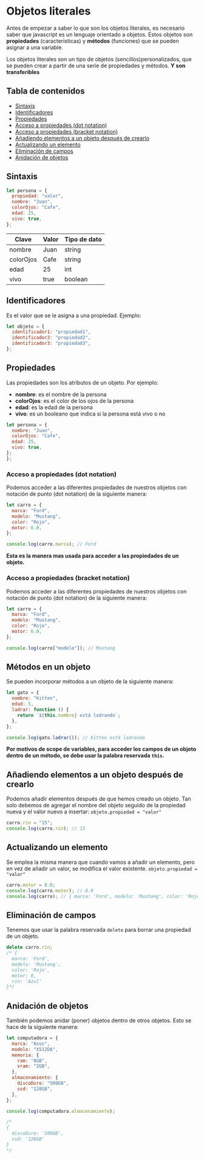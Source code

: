 # Objetos literales

Antes de empezar a saber lo que son los objetos literales, es necesario saber que javascript es un lenguaje orientado a objetos. Estos objetos son **propiedades** (caracteristicas) y **métodos** (funciones) que se pueden asignar a una variable.

Los objetos literales son un tipo de objetos (sencillos)personalizados, que se pueden crear a partir de una serie de propiedades y métodos. **Y son transferibles**

## Tabla de contenidos

- [Sintaxis](#sintaxis)
- [Identificadores](#identificadores)
- [Propiedades](#propiedades)
- [Acceso a propiedades (dot notation)](#acceso-a-propiedades-dot-notation)
- [Acceso a propiedades (bracket notation)](#acceso-a-propiedades-bracket-notation)
- [Añadiendo elementos a un objeto después de crearlo](#añadiendo-elementos-a-un-objeto-después-de-crearlo)
- [Actualizando un elemento](#actualizando-un-elemento)
- [Eliminación de campos](#eliminación-de-campos)
- [Anidación de objetos](#anidación-de-objetos)

## Sintaxis

```javascript
let persona = {
  propiedad: "valor",
  nombre: "Juan",
  colorOjos: "Cafe",
  edad: 25,
  vivo: true,
};
```

| Clave     | Valor | Tipo de dato |
| --------- | ----- | ------------ |
| nombre    | Juan  | string       |
| colorOjos | Cafe  | string       |
| edad      | 25    | int          |
| vivo      | true  | boolean      |

## Identificadores

Es el valor que se le asigna a una propiedad. Ejemplo:

```javascript
let objeto = {
  identificador1: "propiedad1",
  identificador2: "propiedad2",
  identificador3: "propiedad3",
};
```

## Propiedades

Las propiedades son los atributos de un objeto. Por ejemplo:

- **nombre**: es el nombre de la persona
- **colorOjos**: es el color de los ojos de la persona
- **edad**: es la edad de la persona
- **vivo**: es un booleano que indica si la persona está vivo o no

```javascript
let persona = {
  nombre: "Juan",
  colorOjos: "Cafe",
  edad: 25,
  vivo: true,
};
};
```

### Acceso a propiedades (dot notation)

Podemos acceder a las diferentes propiedades de nuestros objetos con notación de punto (dot notation) de la siguiente manera:

```javascript
let carro = {
  marca: "Ford",
  modelo: "Mustang",
  color: "Rojo",
  motor: 6.0,
};

console.log(carro.marca); // Ford
```

**Esta es la manera mas usada para acceder a las propiedades de un objeto.**

### Acceso a propiedades (bracket notation)

Podemos acceder a las diferentes propiedades de nuestros objetos con notación de punto (dot notation) de la siguiente manera:

```javascript
let carro = {
  marca: "Ford",
  modelo: "Mustang",
  color: "Rojo",
  motor: 6.0,
};

console.log(carro["modelo"]); // Mustang
```

## Métodos en un objeto

Se pueden incorporar métodos a un objeto de la siguiente manera:

```javascript
let gato = {
  nombre: "Kitten",
  edad: 5,
  ladrar: function () {
    return `${this.nombre} está ladrando`;
  },
};

console.log(gato.ladrar()); // Kitten está ladrando
```

**Por motivos de scope de variables, para acceder los campos de un objeto dentro de un método, se debe usar la palabra reservada `this`.**

## Añadiendo elementos a un objeto después de crearlo

Podemos añadir elementos después de que hemos creado un objeto. Tan solo debemos de agregar el nombre del objeto seguido de la propiedad nueva y el valor nuevo a insertar: `objeto.propiedad = "valor"`

```javascript
carro.rin = "15";
console.log(carro.rin); // 15
```

## Actualizando un elemento

Se emplea la misma manera que cuando vamos a añadir un elemento, pero en vez de añadir un valor, se modifica el valor existente. `objeto.propiedad = "valor"`

```javascript
carro.motor = 8.0;
console.log(carro.motor); // 8.0
console.log(carro); // { marca: 'Ford', modelo: 'Mustang', color: 'Rojo', motor: 8.0, rin: '15' }
```

## Eliminación de campos

Tenemos que usar la palabra reservada `delete` para borrar una propiedad de un objeto.

```javascript
delete carro.rin;
/* {
  marca: 'Ford',
  modelo: 'Mustang',
  color: 'Rojo',
  motor: 6,
  rin: 'Azul'
}*/
```

## Anidación de objetos

También podemos anidar (poner) objetos dentro de otros objetos. Esto se hace de la siguiente manera:

```javascript
let computadora = {
  marca: "Asus",
  modelo: "X512DA",
  memoria: {
    ram: "8GB",
    vram: "2GB",
  },
  almacenamiento: {
    discoDuro: "500GB",
    ssd: "128GB",
  },
};

console.log(computadora.almacenamiento);

/*  
{
  discoDuro: '500GB',
  ssd: '128GB'
}
*/
```
